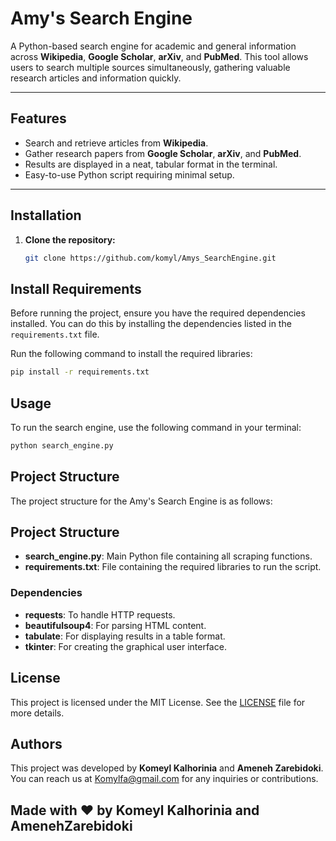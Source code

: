 # Amy's Search Engine

A Python-based search engine for academic and general information across **Wikipedia**, **Google Scholar**, **arXiv**, and **PubMed**. This tool allows users to search multiple sources simultaneously, gathering valuable research articles and information quickly.

---

## Features

- Search and retrieve articles from **Wikipedia**.
- Gather research papers from **Google Scholar**, **arXiv**, and **PubMed**.
- Results are displayed in a neat, tabular format in the terminal.
- Easy-to-use Python script requiring minimal setup.

---

## Installation

1. **Clone the repository:**
   ```bash
   git clone https://github.com/komyl/Amys_SearchEngine.git
   ```

## Install Requirements

Before running the project, ensure you have the required dependencies installed. You can do this by installing the dependencies listed in the `requirements.txt` file.

Run the following command to install the required libraries:

  ```bash
  pip install -r requirements.txt
 ```

## Usage

To run the search engine, use the following command in your terminal:

```bash
python search_engine.py
```


## Project Structure

The project structure for the Amy's Search Engine is as follows: 

## Project Structure

- **search_engine.py**: Main Python file containing all scraping functions.
- **requirements.txt**: File containing the required libraries to run the script.

### Dependencies
- **requests**: To handle HTTP requests.
- **beautifulsoup4**: For parsing HTML content.
- **tabulate**: For displaying results in a table format.
- **tkinter**: For creating the graphical user interface.


## License

This project is licensed under the MIT License. See the [LICENSE](LICENSE) file for more details.



## Authors

This project was developed by **Komeyl Kalhorinia** and **Ameneh Zarebidoki**. You can reach us at [Komylfa@gmail.com](AmenehZarebidoki@gmail.com) for any inquiries or contributions.

## Made with ❤️ by Komeyl Kalhorinia and AmenehZarebidoki


